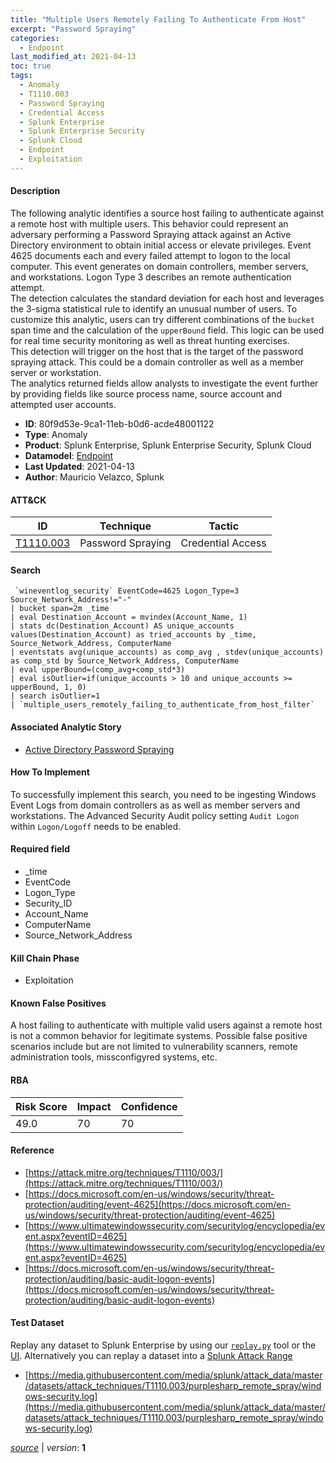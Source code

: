 ```yaml
---
title: "Multiple Users Remotely Failing To Authenticate From Host"
excerpt: "Password Spraying"
categories:
  - Endpoint
last_modified_at: 2021-04-13
toc: true
tags:
  - Anomaly
  - T1110.003
  - Password Spraying
  - Credential Access
  - Splunk Enterprise
  - Splunk Enterprise Security
  - Splunk Cloud
  - Endpoint
  - Exploitation
---
```




#### Description

The following analytic identifies a source host failing to authenticate against a remote host with multiple users. This behavior could represent an adversary performing a Password Spraying attack against an Active Directory environment to obtain initial access or elevate privileges. Event 4625 documents each and every failed attempt to logon to the local computer. This event generates on domain controllers, member servers, and workstations. Logon Type 3 describes an remote authentication attempt.\
The detection calculates the standard deviation for each host and leverages the 3-sigma statistical rule to identify an unusual number of users. To customize this analytic, users can try different combinations of the `bucket` span time and the calculation of the `upperBound` field. This logic can be used for real time security monitoring as well as threat hunting exercises.\
This detection will trigger on the host that is the target of the password spraying attack. This could be a domain controller as well as a member server or workstation.\
The analytics returned fields allow analysts to investigate the event further by providing fields like source process name, source account and attempted user accounts.

- **ID**: 80f9d53e-9ca1-11eb-b0d6-acde48001122
- **Type**: Anomaly
- **Product**: Splunk Enterprise, Splunk Enterprise Security, Splunk Cloud
- **Datamodel**: [Endpoint](https://docs.splunk.com/Documentation/CIM/latest/User/Endpoint)
- **Last Updated**: 2021-04-13
- **Author**: Mauricio Velazco, Splunk


#### ATT&CK

| ID          | Technique   | Tactic       |
| ----------- | ----------- |--------------|
| [T1110.003](https://attack.mitre.org/techniques/T1110/003/) | Password Spraying | Credential Access |


#### Search

```
 `wineventlog_security` EventCode=4625 Logon_Type=3 Source_Network_Address!="-" 
| bucket span=2m _time 
| eval Destination_Account = mvindex(Account_Name, 1) 
| stats dc(Destination_Account) AS unique_accounts values(Destination_Account) as tried_accounts by _time, Source_Network_Address, ComputerName 
| eventstats avg(unique_accounts) as comp_avg , stdev(unique_accounts) as comp_std by Source_Network_Address, ComputerName 
| eval upperBound=(comp_avg+comp_std*3) 
| eval isOutlier=if(unique_accounts > 10 and unique_accounts >= upperBound, 1, 0) 
| search isOutlier=1 
| `multiple_users_remotely_failing_to_authenticate_from_host_filter` 
```

#### Associated Analytic Story
* [Active Directory Password Spraying](/stories/active_directory_password_spraying)


#### How To Implement
To successfully implement this search, you need to be ingesting Windows Event Logs from domain controllers as as well as member servers and workstations. The Advanced Security Audit policy setting `Audit Logon` within `Logon/Logoff` needs to be enabled.

#### Required field
* _time
* EventCode
* Logon_Type
* Security_ID
* Account_Name
* ComputerName
* Source_Network_Address


#### Kill Chain Phase
* Exploitation


#### Known False Positives
A host failing to authenticate with multiple valid users against a remote host is not a common behavior for legitimate systems. Possible false positive scenarios include but are not limited to vulnerability scanners, remote administration tools, missconfigyred systems, etc.



#### RBA

| Risk Score  | Impact      | Confidence   |
| ----------- | ----------- |--------------|
| 49.0 | 70 | 70 |



#### Reference

* [https://attack.mitre.org/techniques/T1110/003/](https://attack.mitre.org/techniques/T1110/003/)
* [https://docs.microsoft.com/en-us/windows/security/threat-protection/auditing/event-4625](https://docs.microsoft.com/en-us/windows/security/threat-protection/auditing/event-4625)
* [https://www.ultimatewindowssecurity.com/securitylog/encyclopedia/event.aspx?eventID=4625](https://www.ultimatewindowssecurity.com/securitylog/encyclopedia/event.aspx?eventID=4625)
* [https://docs.microsoft.com/en-us/windows/security/threat-protection/auditing/basic-audit-logon-events](https://docs.microsoft.com/en-us/windows/security/threat-protection/auditing/basic-audit-logon-events)



#### Test Dataset
Replay any dataset to Splunk Enterprise by using our [`replay.py`](https://github.com/splunk/attack_data#using-replaypy) tool or the [UI](https://github.com/splunk/attack_data#using-ui).
Alternatively you can replay a dataset into a [Splunk Attack Range](https://github.com/splunk/attack_range#replay-dumps-into-attack-range-splunk-server)

* [https://media.githubusercontent.com/media/splunk/attack_data/master/datasets/attack_techniques/T1110.003/purplesharp_remote_spray/windows-security.log](https://media.githubusercontent.com/media/splunk/attack_data/master/datasets/attack_techniques/T1110.003/purplesharp_remote_spray/windows-security.log)



[*source*](https://github.com/splunk/security_content/tree/develop/detections/endpoint/multiple_users_remotely_failing_to_authenticate_from_host.yml) \| *version*: **1**